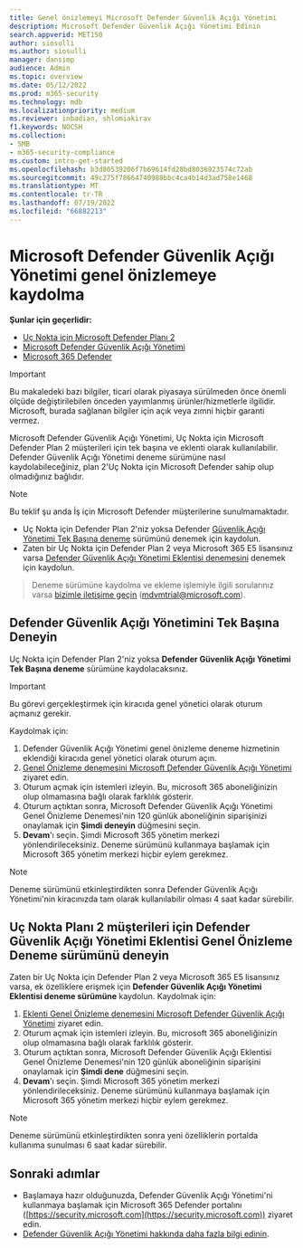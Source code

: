 ```yaml
---
title: Genel önizlemeyi Microsoft Defender Güvenlik Açığı Yönetimi
description: Microsoft Defender Güvenlik Açığı Yönetimi Edinin
search.appverid: MET150
author: siosulli
ms.author: siosulli
manager: dansimp
audience: Admin
ms.topic: overview
ms.date: 05/12/2022
ms.prod: m365-security
ms.technology: mdb
ms.localizationpriority: medium
ms.reviewer: inbadian, shlomiakirav
f1.keywords: NOCSH
ms.collection:
- SMB
- m365-security-compliance
ms.custom: intro-get-started
ms.openlocfilehash: b3d80539206f7b69614fd28bd8036923574c72ab
ms.sourcegitcommit: 49c275f78664740988bbc4ca4b14d3ad758e1468
ms.translationtype: MT
ms.contentlocale: tr-TR
ms.lasthandoff: 07/19/2022
ms.locfileid: "66882213"
---
```

# <a name="sign-up-for-microsoft-defender-vulnerability-management-public-preview"></a>Microsoft Defender Güvenlik Açığı Yönetimi genel önizlemeye kaydolma

**Şunlar için geçerlidir:**

- [Uç Nokta için Microsoft Defender Planı 2](https://go.microsoft.com/fwlink/?linkid=2154037)
- [Microsoft Defender Güvenlik Açığı Yönetimi](index.yml)
- [Microsoft 365 Defender](https://go.microsoft.com/fwlink/?linkid=2118804)

> [!IMPORTANT]
> Bu makaledeki bazı bilgiler, ticari olarak piyasaya sürülmeden önce önemli ölçüde değiştirilebilen önceden yayımlanmış ürünler/hizmetlerle ilgilidir. Microsoft, burada sağlanan bilgiler için açık veya zımni hiçbir garanti vermez.

Microsoft Defender Güvenlik Açığı Yönetimi, Uç Nokta için Microsoft Defender Plan 2 müşterileri için tek başına ve eklenti olarak kullanılabilir. Defender Güvenlik Açığı Yönetimi deneme sürümüne nasıl kaydolabileceğiniz, plan 2'Uç Nokta için Microsoft Defender sahip olup olmadığınız bağlıdır.

> [!NOTE]
> Bu teklif şu anda İş için Microsoft Defender müşterilerine sunulmamaktadır.

- Uç Nokta için Defender Plan 2'niz yoksa Defender [Güvenlik Açığı Yönetimi Tek Başına deneme](#try-defender-vulnerability-management-standalone) sürümünü denemek için kaydolun.
- Zaten bir Uç Nokta için Defender Plan 2 veya Microsoft 365 E5 lisansınız varsa [Defender Güvenlik Açığı Yönetimi Eklentisi denemesini](#try-the-defender-vulnerability-management-add-on-public-preview-trial-for-defender-for-endpoint-plan-2-customers) denemek için kaydolun.

> Deneme sürümüne kaydolma ve ekleme işlemiyle ilgili sorularınız varsa [bizimle iletişime geçin](mailto:mdvmtrial@microsoft.com) (mdvmtrial@microsoft.com).

## <a name="try-defender-vulnerability-management-standalone"></a>Defender Güvenlik Açığı Yönetimini Tek Başına Deneyin

Uç Nokta için Defender Plan 2'niz yoksa **Defender Güvenlik Açığı Yönetimi Tek Başına deneme** sürümüne kaydolacaksınız.

> [!IMPORTANT]
> Bu görevi gerçekleştirmek için kiracıda genel yönetici olarak oturum açmanız gerekir.

Kaydolmak için:

1. Defender Güvenlik Açığı Yönetimi genel önizleme deneme hizmetinin eklendiği kiracıda genel yönetici olarak oturum açın.
2. [Genel Önizleme denemesini Microsoft Defender Güvenlik Açığı Yönetimi](https://aka.ms/MDVMPreviewTrial) ziyaret edin.
3. Oturum açmak için istemleri izleyin. Bu, microsoft 365 aboneliğinizin olup olmamasına bağlı olarak farklılık gösterir.
4. Oturum açtıktan sonra, Microsoft Defender Güvenlik Açığı Yönetimi Genel Önizleme Denemesi'nin 120 günlük aboneliğinin siparişinizi onaylamak için **Şimdi deneyin** düğmesini seçin.
5. **Devam**'ı seçin. Şimdi Microsoft 365 yönetim merkezi yönlendirileceksiniz. Deneme sürümünü kullanmaya başlamak için Microsoft 365 yönetim merkezi hiçbir eylem gerekmez.

> [!NOTE]
> Deneme sürümünü etkinleştirdikten sonra Defender Güvenlik Açığı Yönetimi'nin kiracınızda tam olarak kullanılabilir olması 4 saat kadar sürebilir.

## <a name="try-the-defender-vulnerability-management-add-on-public-preview-trial-for-defender-for-endpoint-plan-2-customers"></a>Uç Nokta Planı 2 müşterileri için Defender Güvenlik Açığı Yönetimi Eklentisi Genel Önizleme Deneme sürümünü deneyin

Zaten bir Uç Nokta için Defender Plan 2 veya Microsoft 365 E5 lisansınız varsa, ek özelliklere erişmek için **Defender Güvenlik Açığı Yönetimi Eklentisi deneme sürümüne** kaydolun. Kaydolmak için:

1. [Eklenti Genel Önizleme denemesini Microsoft Defender Güvenlik Açığı Yönetimi](https://aka.ms/AddonPreviewTrial) ziyaret edin.
2. Oturum açmak için istemleri izleyin. Bu, microsoft 365 aboneliğinizin olup olmamasına bağlı olarak farklılık gösterir.
3. Oturum açtıktan sonra, Microsoft Defender Güvenlik Açığı Eklentisi Genel Önizleme Denemesi'nin 120 günlük aboneliğinin siparişini onaylamak için **Şimdi dene** düğmesini seçin.
4. **Devam**'ı seçin. Şimdi Microsoft 365 yönetim merkezi yönlendirileceksiniz. Deneme sürümünü kullanmaya başlamak için Microsoft 365 yönetim merkezi hiçbir eylem gerekmez.

> [!NOTE]
> Deneme sürümünü etkinleştirdikten sonra yeni özelliklerin portalda kullanıma sunulması 6 saat kadar sürebilir.

## <a name="next-steps"></a>Sonraki adımlar

- Başlamaya hazır olduğunuzda, Defender Güvenlik Açığı Yönetimi'ni kullanmaya başlamak için Microsoft 365 Defender portalını ([https://security.microsoft.com](https://security.microsoft.com)) ziyaret edin.
- [Defender Güvenlik Açığı Yönetimi hakkında daha fazla bilgi edinin](defender-vulnerability-management.md).
